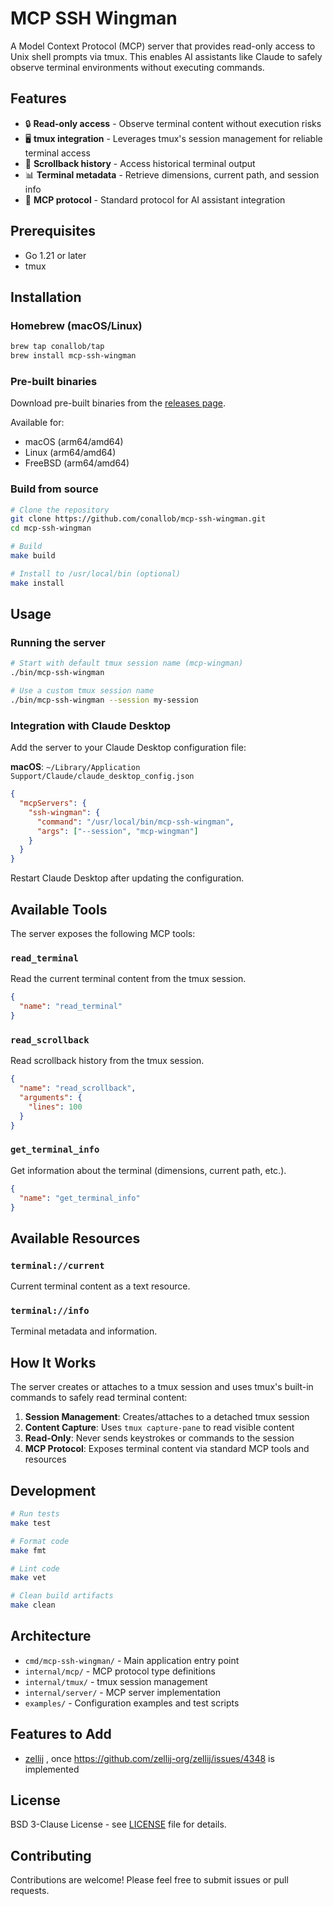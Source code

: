 # MCP SSH Wingman

A Model Context Protocol (MCP) server that provides read-only access to Unix shell prompts via tmux. This enables AI assistants like Claude to safely observe terminal environments without executing commands.

## Features

- 🔒 **Read-only access** - Observe terminal content without execution risks
- 🖥️ **tmux integration** - Leverages tmux's session management for reliable terminal access
- 📜 **Scrollback history** - Access historical terminal output
- 📊 **Terminal metadata** - Retrieve dimensions, current path, and session info
- 🔌 **MCP protocol** - Standard protocol for AI assistant integration

## Prerequisites

- Go 1.21 or later
- tmux

## Installation

### Homebrew (macOS/Linux)

```bash
brew tap conallob/tap
brew install mcp-ssh-wingman
```

### Pre-built binaries

Download pre-built binaries from the [releases page](https://github.com/conallob/mcp-ssh-wingman/releases).

Available for:
- macOS (arm64/amd64)
- Linux (arm64/amd64)
- FreeBSD (arm64/amd64)

### Build from source

```bash
# Clone the repository
git clone https://github.com/conallob/mcp-ssh-wingman.git
cd mcp-ssh-wingman

# Build
make build

# Install to /usr/local/bin (optional)
make install
```

## Usage

### Running the server

```bash
# Start with default tmux session name (mcp-wingman)
./bin/mcp-ssh-wingman

# Use a custom tmux session name
./bin/mcp-ssh-wingman --session my-session
```

### Integration with Claude Desktop

Add the server to your Claude Desktop configuration file:

**macOS**: `~/Library/Application Support/Claude/claude_desktop_config.json`

```json
{
  "mcpServers": {
    "ssh-wingman": {
      "command": "/usr/local/bin/mcp-ssh-wingman",
      "args": ["--session", "mcp-wingman"]
    }
  }
}
```

Restart Claude Desktop after updating the configuration.

## Available Tools

The server exposes the following MCP tools:

### `read_terminal`
Read the current terminal content from the tmux session.

```json
{
  "name": "read_terminal"
}
```

### `read_scrollback`
Read scrollback history from the tmux session.

```json
{
  "name": "read_scrollback",
  "arguments": {
    "lines": 100
  }
}
```

### `get_terminal_info`
Get information about the terminal (dimensions, current path, etc.).

```json
{
  "name": "get_terminal_info"
}
```

## Available Resources

### `terminal://current`
Current terminal content as a text resource.

### `terminal://info`
Terminal metadata and information.

## How It Works

The server creates or attaches to a tmux session and uses tmux's built-in commands to safely read terminal content:

1. **Session Management**: Creates/attaches to a detached tmux session
2. **Content Capture**: Uses `tmux capture-pane` to read visible content
3. **Read-Only**: Never sends keystrokes or commands to the session
4. **MCP Protocol**: Exposes terminal content via standard MCP tools and resources

## Development

```bash
# Run tests
make test

# Format code
make fmt

# Lint code
make vet

# Clean build artifacts
make clean
```

## Architecture

- `cmd/mcp-ssh-wingman/` - Main application entry point
- `internal/mcp/` - MCP protocol type definitions
- `internal/tmux/` - tmux session management
- `internal/server/` - MCP server implementation
- `examples/` - Configuration examples and test scripts


## Features to Add

- [zellij](https://github.com/zellij-org/zellij/) , once https://github.com/zellij-org/zellij/issues/4348 is implemented

## License

BSD 3-Clause License - see [LICENSE](LICENSE) file for details.

## Contributing

Contributions are welcome! Please feel free to submit issues or pull requests.
